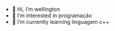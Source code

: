 - 👋 Hi, I’m wellington
- 👀 I’m interested in programação
- 🌱 I’m currently learning linguagem c++


<!---
wellington-rj/wellington-rj is a ✨ special ✨ repository because its `README.md` (this file) appears on your GitHub profile.
You can click the Preview link to take a look at your changes.
--->
